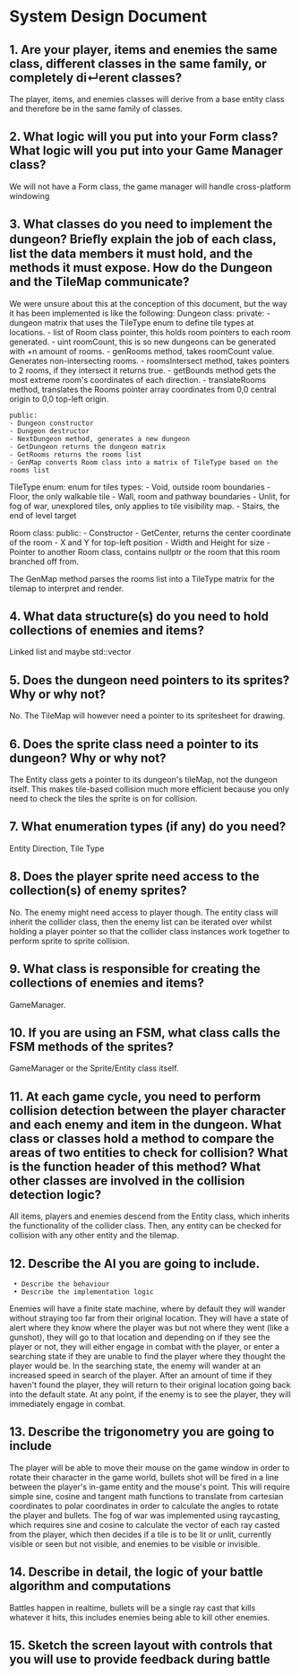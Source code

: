 # System Design Document

## 1. Are your player, items and enemies the same class, different classes in the same family, or completely di↵erent classes?
The player, items, and enemies classes will derive from a base entity class and therefore be in the same family of classes.

## 2. What logic will you put into your Form class? What logic will you put into your Game Manager class?
We will not have a Form class, the game manager will handle cross-platform windowing

## 3. What classes do you need to implement the dungeon? Brieﬂy explain the job of each class, list the data members it must hold, and the methods it must expose. How do the Dungeon and the TileMap communicate?
We were unsure about this at the conception of this document, but the way it has been implemented is like the following:
Dungeon class:
    private:
    - dungeon matrix that uses the TileType enum to define tile types at locations.
    - list of Room class pointer, this holds room pointers to each room generated.
    - uint roomCount, this is so new dungeons can be generated with +n amount of rooms.
    - genRooms method, takes roomCount value. Generates non-intersecting rooms.
    - roomsIntersect method, takes pointers to 2 rooms, if they intersect it returns true.
    - getBounds method gets the most extreme room's coordinates of each direction.
    - translateRooms method, translates the Rooms pointer array coordinates from 0,0 central origin to 0,0 top-left origin.

    public:
    - Dungeon constructor
    - Dungeon destructor
    - NextDungeon method, generates a new dungeon
    - GetDungeon returns the dungeon matrix
    - GetRooms returns the rooms list
    - GenMap converts Room class into a matrix of TileType based on the rooms list

TileType enum:
    enum for tiles types:
    - Void, outside room boundaries
    - Floor, the only walkable tile
    - Wall, room and pathway boundaries
    - Unlit, for fog of war, unexplored tiles, only applies to tile visibility map.
    - Stairs, the end of level target

Room class:
    public:
    - Constructor
    - GetCenter, returns the center coordinate of the room
    - X and Y for top-left position
    - Width and Height for size
    - Pointer to another Room class, contains nullptr or the room that this room branched off from.

The GenMap method parses the rooms list into a TileType matrix for the tilemap to interpret and render.

## 4. What data structure(s) do you need to hold collections of enemies and items?
Linked list and maybe std::vector

## 5. Does the dungeon need pointers to its sprites? Why or why not?
No. The TileMap will however need a pointer to its spritesheet for drawing.

## 6. Does the sprite class need a pointer to its dungeon? Why or why not?
The Entity class gets a pointer to its dungeon's tileMap, not the dungeon itself. This makes tile-based collision much more efficient because you only need to check the tiles the sprite is on for collision.

## 7. What enumeration types (if any) do you need?
Entity Direction, Tile Type

## 8. Does the player sprite need access to the collection(s) of enemy sprites?
No. The enemy might need access to player though. The entity class will inherit the collider class, then the enemy list can be iterated over whilst holding a player pointer so that the collider class instances work together to perform sprite to sprite collision.

## 9. What class is responsible for creating the collections of enemies and items?
GameManager.

## 10. If you are using an FSM, what class calls the FSM methods of the sprites?
GameManager or the Sprite/Entity class itself.

## 11. At each game cycle, you need to perform collision detection between the player character and each enemy and item in the dungeon. What class or classes hold a method to compare the areas of two entities to check for collision? What is the function header of this method? What other classes are involved in the collision detection logic?
All items, players and enemies descend from the Entity class, which inherits the functionality of the collider class. Then, any entity can be checked for collision with any other entity and the tilemap.

## 12. Describe the AI you are going to include.
     • Describe the behaviour
     • Describe the implementation logic
Enemies will have a finite state machine, where by default they will wander without straying too far from their original location.
They will have a state of alert where they know where the player was but not where they went (like a gunshot), they will go to that location and depending on if they see the player or not, they will either engage in combat with the player, or enter a searching state if they are unable to find the player where they thought the player would be.
In the searching state, the enemy will wander at an increased speed in search of the player. After an amount of time if they haven't found the player, they will return to their original location going back into the default state.
At any point, if the enemy is to see the player, they will immediately engage in combat.

## 13. Describe the trigonometry you are going to include
The player will be able to move their mouse on the game window in order to rotate their character in the game world, bullets shot will be fired in a line between the player's in-game entity and the mouse's point.
This will require simple sine, cosine and tangent math functions to translate from cartesian coordinates to polar coordinates in order to calculate the angles to rotate the player and bullets.
The fog of war was implemented using raycasting, which requires sine and cosine to calculate the vector of each ray casted from the player, which then decides if a tile is to be lit or unlit, currently visible or seen but not visible, and enemies to be visible or invisible.

## 14. Describe in detail, the logic of your battle algorithm and computations
Battles happen in realtime, bullets will be a single ray cast that kills whatever it hits, this includes enemies being able to kill other enemies.

## 15. Sketch the screen layout with controls that you will use to provide feedback during battle

